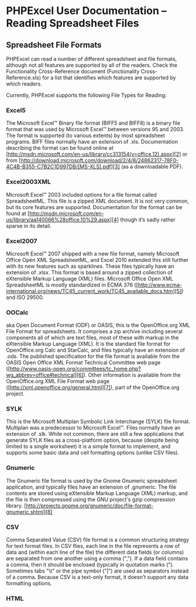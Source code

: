 # PHPExcel User Documentation – Reading Spreadsheet Files


## Spreadsheet File Formats

PHPExcel can read a number of different spreadsheet and file formats, although not all features are supported by all of the readers. Check the Functionality Cross-Reference document (Functionality Cross-Reference.xls) for a list that identifies which features are supported by which readers.

Currently, PHPExcel supports the following File Types for Reading:

### Excel5

The Microsoft Excel™ Binary file format (BIFF5 and BIFF8) is a binary file format that was used by Microsoft Excel™ between versions 95 and 2003. The format is supported (to various extents) by most spreadsheet programs. BIFF files normally have an extension of .xls. Documentation describing the format can be found online at [http://msdn.microsoft.com/en-us/library/cc313154(v=office.12).aspx][2] or from [http://download.microsoft.com/download/2/4/8/24862317-78F0-4C4B-B355-C7B2C1D997DB/[MS-XLS].pdf][3] (as a downloadable PDF).

### Excel2003XML

Microsoft Excel™ 2003 included options for a file format called SpreadsheetML. This file is a zipped XML document. It is not very common, but its core features are supported. Documentation for the format can be found at [http://msdn.microsoft.com/en-us/library/aa140066%28office.10%29.aspx][4] though it’s sadly rather sparse in its detail.

### Excel2007

Microsoft Excel™ 2007 shipped with a new file format, namely Microsoft Office Open XML SpreadsheetML, and Excel 2010 extended this still further with its new features such as sparklines. These files typically have an extension of .xlsx. This format is based around a zipped collection of eXtensible Markup Language (XML) files. Microsoft Office Open XML SpreadsheetML is mostly standardized in ECMA 376 ([http://www.ecma-international.org/news/TC45_current_work/TC45_available_docs.htm][5]) and ISO 29500.

### OOCalc

aka Open Document Format (ODF) or OASIS, this is the OpenOffice.org XML File Format for spreadsheets. It comprises a zip archive including several components all of which are text files, most of these with markup in the eXtensible Markup Language (XML). It is the standard file format for OpenOffice.org Calc and StarCalc, and files typically have an extension of .ods. The published specification for the file format is available from the OASIS Open Office XML Format Technical Committee web page ([http://www.oasis-open.org/committees/tc_home.php?wg_abbrev=office#technical][6]). Other information is available from the OpenOffice.org XML File Format web page ([http://xml.openoffice.org/general.html][7]), part of the OpenOffice.org project.

### SYLK

This is the Microsoft Multiplan Symbolic Link Interchange (SYLK) file format. Multiplan was a predecessor to Microsoft Excel™. Files normally have an extension of .slk. While not common, there are still a few applications that generate SYLK files as a cross-platform option, because (despite being limited to a single worksheet) it is a simple format to implement, and supports some basic data and cell formatting options (unlike CSV files).

### Gnumeric

The Gnumeric file format is used by the Gnome Gnumeric spreadsheet application, and typically files have an extension of .gnumeric. The file contents are stored using eXtensible Markup Language (XML) markup, and the file is then compressed using the GNU project's gzip compression library. [http://projects.gnome.org/gnumeric/doc/file-format-gnumeric.shtml][8]

### CSV

Comma Separated Value (CSV) file format is a common structuring strategy for text format files. In CSV flies, each line in the file represents a row of data and (within each line of the file) the different data fields (or columns) are separated from one another using a comma (","). If a data field contains a comma, then it should be enclosed (typically in quotation marks ("). Sometimes tabs "\t" or the pipe symbol ("|") are used as separators instead of a comma. Because CSV is a text-only format, it doesn't support any data formatting options.

### HTML





  [2]: http://msdn.microsoft.com/en-us/library/cc313154(v=office.12).aspx
  [3]: http://download.microsoft.com/download/2/4/8/24862317-78F0-4C4B-B355-C7B2C1D997DB/%5bMS-XLS%5d.pdf
  [4]: http://msdn.microsoft.com/en-us/library/aa140066%28office.10%29.aspx
  [5]: http://www.ecma-international.org/news/TC45_current_work/TC45_available_docs.htm
  [6]: http://www.oasis-open.org/committees/tc_home.php?wg_abbrev=office
  [7]: http://xml.openoffice.org/general.html
  [8]: http://projects.gnome.org/gnumeric/doc/file-format-gnumeric.shtml
